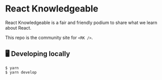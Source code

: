 # React Knowledgeable

React Knowledgeable is a fair and friendly podium to share what we learn about React.

This repo is the community site for `<RK />`.

## 🖥 Developing locally

```
$ yarn
$ yarn develop
```
